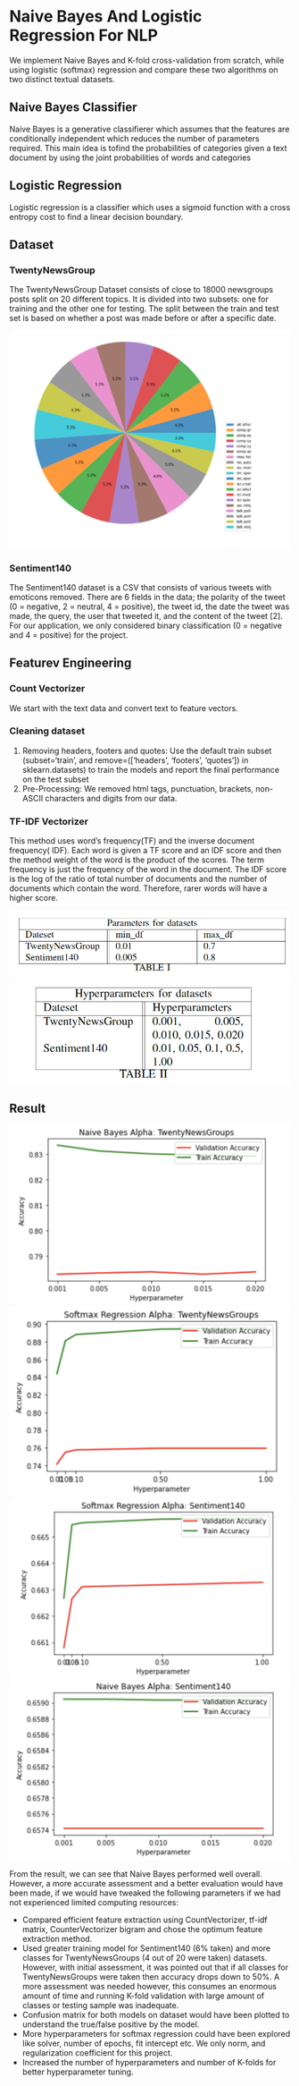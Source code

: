 # Naive Bayes And Logistic Regression For NLP
We implement Naive Bayes and K-fold cross-validation from scratch, while using logistic (softmax) regression and compare these two algorithms on two distinct textual datasets. 

## Naive Bayes Classifier 
Naive Bayes is a generative classifierer which assumes that the features are conditionally independent which reduces the number of parameters required. This main idea is tofind the probabilities of categories given a text document by using the joint probabilities of words and categories 

## Logistic Regression 
Logistic regression is a classifier which uses a sigmoid function with a cross entropy cost to find a linear decision boundary. 

## Dataset 
### TwentyNewsGroup 
The TwentyNewsGroup Dataset consists of close to 18000 newsgroups posts split on 20 different topics. It is divided into two subsets: one for training and the other one for testing. The split between the train and test set is based on whether a post was made before or after a specific date.  

![1](https://github.com/Sagarnandeshwar/Naive_Bayes_And_Logistic_Regression_For_NLP/blob/main/images/1.png)

### Sentiment140 
The Sentiment140 dataset is a CSV that consists of various tweets with emoticons removed. There are 6 fields in the data; the polarity of the tweet (0 = negative, 2 = neutral, 4 = positive), the tweet id, the date the tweet was made, the query, the user that tweeted it, and the content of the tweet [2]. For our application, we only considered binary classification (0 = negative and 4 = positive) for the project. 

## Featurev Engineering  
### Count Vectorizer 
We start with the text data and convert text to feature vectors. 
### Cleaning dataset 
1. Removing headers, footers and quotes: Use the default train subset (subset=‘train’, and remove=([‘headers’, ‘footers’, ‘quotes’]) in sklearn.datasets) to train the models and report the final performance on the test subset 
2. Pre-Processing: We removed html tags, punctuation, brackets, non-ASCII characters and digits from our data. 

### TF-IDF Vectorizer 
This method uses word’s frequency(TF) and the inverse document frequency( IDF). Each word is given a TF score and an IDF score and then the method weight of the word is the product of the scores. The term frequency is just the frequency of the word in the document. The IDF score is the log of the ratio of total number of documents and the number of documents which contain the word. Therefore, rarer words will have a higher score. 

![2](https://github.com/Sagarnandeshwar/Naive_Bayes_And_Logistic_Regression_For_NLP/blob/main/images/2.png)
![3](https://github.com/Sagarnandeshwar/Naive_Bayes_And_Logistic_Regression_For_NLP/blob/main/images/3.png)

## Result  

![4](https://github.com/Sagarnandeshwar/Naive_Bayes_And_Logistic_Regression_For_NLP/blob/main/images/4.png)
![5](https://github.com/Sagarnandeshwar/Naive_Bayes_And_Logistic_Regression_For_NLP/blob/main/images/5.png)
![6](https://github.com/Sagarnandeshwar/Naive_Bayes_And_Logistic_Regression_For_NLP/blob/main/images/6.png)
![7](https://github.com/Sagarnandeshwar/Naive_Bayes_And_Logistic_Regression_For_NLP/blob/main/images/7.png)

From the result, we can see that Naive Bayes performed well overall. However, a more accurate assessment and a better evaluation would have been made, if we would have tweaked the following parameters if we had not experienced limited computing resources: 
- Compared efficient feature extraction using CountVectorizer, tf-idf matrix, CounterVectorizer bigram and chose the optimum feature extraction method. 
- Used greater training model for Sentiment140 (6% taken) and more classes for TwentyNewsGroups (4 out of 20 were taken) datasets. However, with initial assessment, it was pointed out that if all classes for TwentyNewsGroups were taken then accuracy drops down to 50%. A more assessment was needed however, this consumes an enormous amount of time and running K-fold validation with large amount of classes or testing sample was inadequate. 
- Confusion matrix for both models on dataset would have been plotted to understand the true/false positive by the model. 
- More hyperparameters for softmax regression could have been explored like solver, number of epochs, fit intercept etc. We only norm, and regularization coefficient for this project. 
- Increased the number of hyperparameters and number of K-folds for better hyperparameter tuning. 
